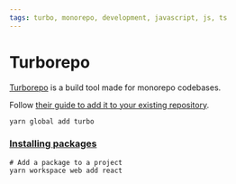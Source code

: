 ```yaml
---
tags: turbo, monorepo, development, javascript, js, ts
---
```


# Turborepo

[Turborepo](https://turbo.build/repo) is a build tool made for monorepo codebases.

Follow [their guide to add it to your existing repository](https://turbo.build/repo/docs/getting-started/add-to-project#quickstart).

```shell
yarn global add turbo
```

### [Installing packages](https://turbo.build/repo/docs/handbook/package-installation)

```shell
# Add a package to a project
yarn workspace web add react
```
